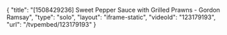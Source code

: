 {
    "title": "[1508429236] Sweet Pepper Sauce with Grilled Prawns - Gordon Ramsay",
    "type": "solo",
    "layout": "iframe-static",
    "videoId": "123179193",
    "url": "\/tvpembed\/123179193"
}
